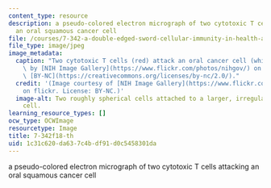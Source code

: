 ```yaml
---
content_type: resource
description: a pseudo-colored electron micrograph of two cytotoxic T cells attacking
  an oral squamous cancer cell
file: /courses/7-342-a-double-edged-sword-cellular-immunity-in-health-and-disease-fall-2018/1c31c620da637c4bdf91d0c5458301da_7-342f18-th.jpg
file_type: image/jpeg
image_metadata:
  caption: "Two cytotoxic T cells (red) attack an oral cancer cell (white).\_Image\
    \ by [NIH Image Gallery](https://www.flickr.com/photos/nihgov/) on flickr. License\
    \ [BY-NC](https://creativecommons.org/licenses/by-nc/2.0/)."
  credit: '(Image courtesy of [NIH Image Gallery](https://www.flickr.com/photos/nihgov/)
    on flickr. License: BY-NC.)'
  image-alt: Two roughly spherical cells attached to a larger, irregularly shaped
    cell.
learning_resource_types: []
ocw_type: OCWImage
resourcetype: Image
title: 7-342f18-th
uid: 1c31c620-da63-7c4b-df91-d0c5458301da
---
```

a pseudo-colored electron micrograph of two cytotoxic T cells attacking an oral squamous cancer cell

